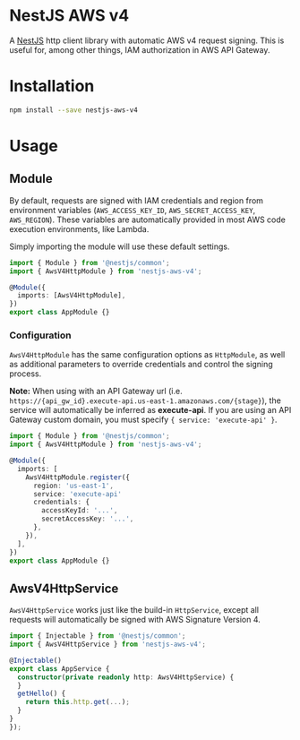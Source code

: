 # NestJS AWS v4

A [NestJS](https://nestjs.com/) http client library with automatic AWS v4 request signing. This is useful for, among other things, IAM authorization in AWS API Gateway.

# Installation

```bash
npm install --save nestjs-aws-v4
```

# Usage

## Module

By default, requests are signed with IAM credentials and region from environment variables (`AWS_ACCESS_KEY_ID`, `AWS_SECRET_ACCESS_KEY`, `AWS_REGION`). These variables are automatically provided in most AWS code execution environments, like Lambda.

Simply importing the module will use these default settings.

```typescript
import { Module } from '@nestjs/common';
import { AwsV4HttpModule } from 'nestjs-aws-v4';

@Module({
  imports: [AwsV4HttpModule],
})
export class AppModule {}
```

### Configuration

`AwsV4HttpModule` has the same configuration options as `HttpModule`, as well as additional parameters to override credentials and control the signing process.

**Note:** When using with an API Gateway url (i.e. `https://{api_gw_id}.execute-api.us-east-1.amazonaws.com/{stage}`), the service will automatically be inferred as **execute-api**. If you are using an API Gateway custom domain, you must specify `{ service: 'execute-api' }`.

```typescript
import { Module } from '@nestjs/common';
import { AwsV4HttpModule } from 'nestjs-aws-v4';

@Module({
  imports: [
    AwsV4HttpModule.register({
      region: 'us-east-1',
      service: 'execute-api'
      credentials: {
        accessKeyId: '...',
        secretAccessKey: '...',
      },
    }),
  ],
})
export class AppModule {}
```

## AwsV4HttpService

`AwsV4HttpService` works just like the build-in `HttpService`, except all requests will automatically be signed with AWS Signature Version 4.

```typescript
import { Injectable } from '@nestjs/common';
import { AwsV4HttpService } from 'nestjs-aws-v4';

@Injectable()
export class AppService {
  constructor(private readonly http: AwsV4HttpService) {
  }
  getHello() {
    return this.http.get(...);
  }
}
});
```
